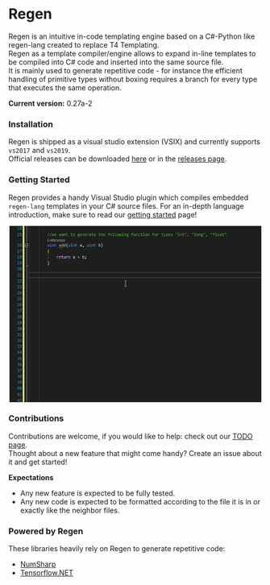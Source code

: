 # Regen
Regen is an intuitive in-code templating engine based on a C#-Python like regen-lang created to replace T4 Templating.<br>
Regen as a template compiler/engine allows to expand in-line templates to be compiled into C# code and inserted into the same source file.<br>
It is mainly used to generate repetitive code - for instance the efficient handling of primitive types without boxing requires a branch for every type that executes the same operation. 

**Current version:** 0.27a-2<br>

### Installation
Regen is shipped as a visual studio extension (VSIX) and currently supports `vs2017` and `vs2019`.<br>
Official releases can be downloaded [here](https://github.com/Nucs/Regen/tree/master/releases) or in the [releases page](https://github.com/Nucs/Regen/releases).<br>

### Getting Started
Regen provides a handy Visual Studio plugin which compiles embedded `regen-lang` templates in your C# source files. 
For an in-depth language introduction, make sure to read our [getting started](TUTORIAL.md) page!
<p align="center">
  <img align="center" src="resources/quickexample.gif" height=350 width=500 />
</p>

### Contributions
Contributions are welcome, if you would like to help: check out our [TODO page](TODO.md).<br>
Thought about a new feature that might come handy? Create an issue about it and get started!

**Expectations**<br>
- Any new feature is expected to be fully tested.
- Any new code is expected to be formatted according to the file it is in or exactly like the neighbor files.


### Powered by Regen
These libraries heavily rely on Regen to generate repetitive code:
* [NumSharp](https://github.com/SciSharp/NumSharp)
* [Tensorflow.NET](https://github.com/SciSharp/Tensorflow.NET)
